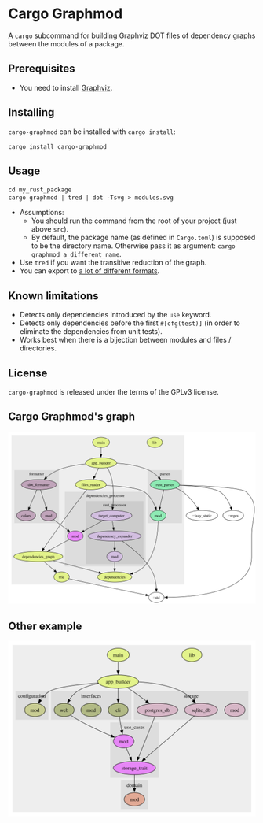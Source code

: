 <!--
 Copyright 2023 Thomas Hügel.
 This file is part of Cargo Graphmod.
 SPDX-License-Identifier: GPL-3.0-only
-->


# Cargo Graphmod

A `cargo` subcommand for building Graphviz DOT files of dependency graphs between the modules of a package.


## Prerequisites

* You need to install [Graphviz](https://graphviz.org/).


## Installing

`cargo-graphmod` can be installed with `cargo install`:

```ignore
cargo install cargo-graphmod
```

## Usage

```ignore
cd my_rust_package
cargo graphmod | tred | dot -Tsvg > modules.svg
```

* Assumptions:
  * You should run the command from the root of your project (just above `src`).
  * By default, the package name (as defined in `Cargo.toml`) is supposed to be the directory name. Otherwise pass it as argument: `cargo graphmod a_different_name`.
* Use `tred` if you want the transitive reduction of the graph.
* You can export to [a lot of different formats](https://graphviz.org/docs/outputs/).


## Known limitations

* Detects only dependencies introduced by the `use` keyword.
* Detects only dependencies before the first `#[cfg(test)]` (in order to eliminate the dependencies from unit tests).
* Works best when there is a bijection between modules and files / directories.


## License

`cargo-graphmod` is released under the terms of the GPLv3 license.


## Cargo Graphmod's graph

![cargo-graphmod](modules.svg)


## Other example

![web_app](tests/web_app/modules.svg)